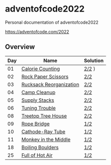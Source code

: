 # adventofcode2022
Personal documentation of adventofcode2022    

https://adventofcode.com/2022  

## Overview

| Day | Name                                                             | Solution |
| --- | ---------------------------------------------------------------- | ----- |
| 01  | [Calorie Counting](https://adventofcode.com/2022/day/1)          | [2/2](day1/day1.cpp) )    |
| 02  | [Rock Paper Scissors](https://adventofcode.com/2022/day/2)       | [2/2](day2/day2.cpp)    |
| 03  | [Rucksack Reorganization](https://adventofcode.com/2022/day/3)   | [2/2](day3/day3.cpp)    |
| 04  | [Camp Cleanup](https://adventofcode.com/2022/day/4)              | [2/2](day4/day4.cpp)     |
| 05  | [Supply Stacks](https://adventofcode.com/2022/day/5)             | [2/2](day5/day5.cpp)    |
| 06  | [Tuning Trouble](https://adventofcode.com/2022/day/6)            | [2/2](day6/day6.cpp)     |
| 08  | [Treetop Tree House](https://adventofcode.com/2022/day/8)        | [2/2](day8/day8.cpp)     |
| 09  | [Rope Bridge](https://adventofcode.com/2022/day/9)               | [1/2](day9/day9.cpp)    |
| 10  | [Cathode-Ray Tube](https://adventofcode.com/2022/day/10)         | [1/2](day10/day10.cpp)    |
| 11  | [Monkey in the Middle](https://adventofcode.com/2022/day/11)     | [1/2](day11/day11.cpp)     |
| 18  | [Boiling Boulders](https://adventofcode.com/2022/day/18)         | [1/2](day18/day18.cpp)    |
| 25  | [Full of Hot Air](https://adventofcode.com/2022/day/25)          | [1/2](day25/day25.cpp)    |